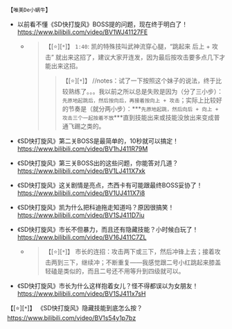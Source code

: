 
【`唯美De小蜗牛`】
- 以前看不懂《SD快打旋风》BOSS提的问题，现在终于明白了！ https://www.bilibili.com/video/BV1WJ41127FE
  * > 【[:star:][`*`]】 `1:40`: 凯的特殊技叫武神流穿心腿，“跳起来 后上 + 攻击” 就出来这招了，建议大家开连发，因为最后按攻击要多点几下才能出来这招。
    >> 【[:star:][`*`]】 //notes：试了一下按照这个妹子的说法，终于比较熟练了。。。我以前之所以总是失败是因为（分了三小步）：`先原地起跳后，然后按向后，再接着按向上 + 攻击`；实际上比较好的节奏是（就分两小步）：***`先原地起跳，然后向后 + 向上 + 攻击三个一起按着不放`***直到技能出来或技能没放出来变成普通飞踢之类的。
- 《SD快打旋风》第二关BOSS是最简单的，10秒就可以搞定！ https://www.bilibili.com/video/BV1hJ411R79M
- 《SD快打旋风》第三关BOSS出的这些问题，你能答对几道？ https://www.bilibili.com/video/BV1LJ411X7xk
- 《SD快打旋风》这关剧情是亮点，杰西卡有可能跟最终BOSS妥协了！ https://www.bilibili.com/video/BV1UJ411X7i8
- 《SD快打旋风》凯为什么把科迪拖走知道吗？原因很搞笑！ https://www.bilibili.com/video/BV1SJ411D7iu
- 《SD快打旋风》市长不但暴力，而且还有隐藏技能？小时候白玩了！ https://www.bilibili.com/video/BV16J411C7ZL
  * > 【[:star:][`*`]】 市长的连招：攻击两下或三下，然后冲锋上去；接着攻击两到三下，继续冲；不断重复——我感觉跟二号小红跳起来膝盖轻磕是类似的，而且二号还不用等升到四级就可以。

- 《SD快打旋风》市长为什么这样抱着女儿？怪不得都误以为女朋友！ https://www.bilibili.com/video/BV1SJ411x7sH

【[:star:][`*`]】 《SD快打旋风》隐藏技能到底怎么按？ https://www.bilibili.com/video/BV1s54y1p7bz
